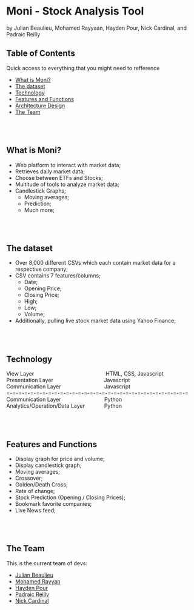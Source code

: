 # Moni - Stock Analysis Tool
by Julian Beaulieu, Mohamed Rayyaan, Hayden Pour, Nick Cardinal, and Padraic Reilly

## Table of Contents
Quick access to everything that you might need to refference
* [What is Moni?](#what-is-moni)
* [The dataset](#the-dataset)
* [Technology](#technology)
* [Features and Functions](#features-and-functions)
* [Architecture Design](#architecture-design)
* [The Team](#the-team)
<br/><br/><br/><br/>

## What is Moni?
* Web platform to interact with market data;
* Retrieves daily market data;
* Choose between ETFs and Stocks;
* Multitude of tools to analyze market data;
* Candlestick Graphs;
    * Moving averages;
    * Prediction;
    * Much more;
<br/><br/><br/><br/>

## The dataset
* Over 8,000 different CSVs which each contain market data for a respective company;
* CSV contains 7 features/columns;
    * Date;
    * Opening Price;
    * Closing Price;
    * High;
    * Low;
    * Volume;
* Additionally, pulling live stock market data using Yahoo Finance;
<br/><br/><br/><br/>

## Technology
View Layer						&nbsp;&nbsp;&nbsp;&nbsp;&nbsp;&nbsp;&nbsp;&nbsp;&nbsp;&nbsp;&nbsp;&nbsp;&nbsp;&nbsp;&nbsp;&nbsp;&nbsp;&nbsp;&nbsp;&nbsp;&nbsp;&nbsp;&nbsp;&nbsp;&nbsp;&nbsp;&nbsp;&nbsp;&nbsp;&nbsp;&nbsp;&nbsp;&nbsp;&nbsp;&nbsp;&nbsp;&nbsp;&nbsp;&nbsp;&nbsp;&nbsp;&nbsp;&nbsp;&nbsp;&nbsp;&nbsp;&nbsp;HTML, CSS, Javascript<br/>
Presentation Layer				&nbsp;&nbsp;&nbsp;&nbsp;&nbsp;&nbsp;&nbsp;&nbsp;&nbsp;&nbsp;&nbsp;&nbsp;&nbsp;&nbsp;&nbsp;&nbsp;&nbsp;&nbsp;&nbsp;&nbsp;&nbsp;&nbsp;&nbsp;&nbsp;&nbsp;&nbsp;&nbsp;&nbsp;&nbsp;&nbsp;&nbsp;&nbsp;&nbsp;Javascript<br/>
Communication Layer				&nbsp;&nbsp;&nbsp;&nbsp;&nbsp;&nbsp;&nbsp;&nbsp;&nbsp;&nbsp;&nbsp;&nbsp;&nbsp;&nbsp;&nbsp;&nbsp;&nbsp;&nbsp;&nbsp;&nbsp;&nbsp;&nbsp;&nbsp;&nbsp;&nbsp;&nbsp;&nbsp;&nbsp;Javascript<br/>
=-=-=-=-=-=-=-=-=-=-=-=-=-=-=-=-=-=-=-=-=-=-=-=-=-=-=-=-=-=-=<br/>
Communication Layer				&nbsp;&nbsp;&nbsp;&nbsp;&nbsp;&nbsp;&nbsp;&nbsp;&nbsp;&nbsp;&nbsp;&nbsp;&nbsp;&nbsp;&nbsp;&nbsp;&nbsp;&nbsp;&nbsp;&nbsp;&nbsp;&nbsp;&nbsp;&nbsp;&nbsp;&nbsp;&nbsp;&nbsp;Python<br/>
Analytics/Operation/Data Layer	&nbsp;&nbsp;&nbsp;&nbsp;&nbsp;&nbsp;&nbsp;&nbsp;&nbsp;&nbsp;&nbsp;&nbsp;Python
<br/><br/><br/><br/>

## Features and Functions
* Display graph for price and volume;
* Display candlestick graph;
* Moving averages;
* Crossover;
* Golden/Death Cross;
* Rate of change;
* Stock Prediction (Opening / Closing Prices);
* Bookmark favorite companies;
* Live News feed;
<br/><br/><br/><br/>

## The Team
This is the current team of devs:

* [Julian Beaulieu](https://github.com/JulianBeaulieu)
* [Mohamed Rayyan](https://github.com/mohamedrayyan)
* [Hayden Pour ](https://github.com/houshmandX)
* [Padraic Reilly](https://github.com/PER22)
* [Nick Cardinal](https://github.com/nickcardinal)

